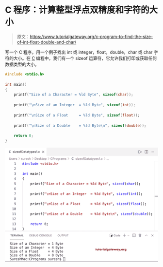 # C 程序：计算整型浮点双精度和字符的大小

> 原文：<https://www.tutorialgateway.org/c-program-to-find-the-size-of-int-float-double-and-char/>

写一个 C 程序，用一个例子找出 int 或 integer，float，double，char 或 char 字符的大小。在 [C](https://www.tutorialgateway.org/c-programming-examples/) 编程中，我们有一个 sizeof 运算符，它允许我们打印或获取任何数据类型的大小。

```c
#include <stdio.h>

int main()
{   
    printf("Size of a Character = %ld Byte", sizeof(char));

    printf("\nSize of an Integer  = %ld Byte", sizeof(int));

	printf("\nSize of a Float     = %ld Byte", sizeof(float));

	printf("\nSize of a Double    = %ld Byte\n", sizeof(double));

    return 0;
}
```

![C Program to find the size of int float double and char](img/98b8a03c9131e3708d83d3bb97930d60.png)